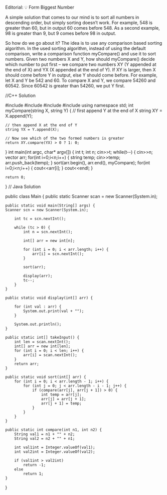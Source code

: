 Editorial: 💡 Form Biggest Number

A simple solution that comes to our mind is to sort all numbers in descending order, but simply sorting doesn’t work. For example, 548 is greater than 60, but in output 60 comes before 548. As a second example, 98 is greater than 9, but 9 comes before 98 in output.

So how do we go about it? The idea is to use any comparison based sorting algorithm. In the used sorting algorithm, instead of using the default comparison, write a comparison function myCompare() and use it to sort numbers. Given two numbers X and Y, how should myCompare() decide which number to put first – we compare two numbers XY (Y appended at the end of X) and YX (X appended at the end of Y). If XY is larger, then X should come before Y in output, else Y should come before. For example, let X and Y be 542 and 60. To compare X and Y, we compare 54260 and 60542. Since 60542 is greater than 54260, we put Y first.

//C++ Solution


#include <iostream>
#include <string>
#include <vector>
#include <algorithm>
using namespace std;
int myCompare(string X, string Y)
{
    // first append Y at the end of X
    string XY = X.append(Y);

    // then append X at the end of Y
    string YX = Y.append(X);

    // Now see which of the two formed numbers is greater
    return XY.compare(YX) > 0 ? 1: 0;
}
int main(int argc, char* argv[])
{
    int t;
    int n;
    cin>>t;
    while(t--) {
        cin>>n;
        vector<string> arr;
        for(int i=0;i<n;i++) {
            string temp;
            cin>>temp;
            arr.push_back(temp);
        }
        sort(arr.begin(), arr.end(), myCompare);
        for(int i=0;i<n;i++) {
            cout<<arr[i];
        }
        cout<<endl;
    }

    return 0;
}
// Java Solution


public class Main {
   public static Scanner scan = new Scanner(System.in);

    public static void main(String[] args) {
    Scanner scn = new Scanner(System.in);

        int tc = scn.nextInt();

        while (tc > 0) {
            int n = scn.nextInt();

            int[] arr = new int[n];

            for (int i = 0; i < arr.length; i++) {
                arr[i] = scn.nextInt();
            }

            sort(arr);

            display(arr);
            tc--;
        }
    }

    public static void display(int[] arr) {

        for (int val : arr) {
            System.out.print(val + "");
        }

        System.out.println();
    }

    public static int[] takeInput() {
        int len = scan.nextInt();
        int[] arr = new int[len];
        for (int i = 0; i < len; i++) {
            arr[i] = scan.nextInt();
        }
        return arr;
    }

    public static void sort(int[] arr) {
        for (int i = 0; i < arr.length - 1; i++) {
            for (int j = 0; j < arr.length - i - 1; j++) {
                if (compare(arr[j], arr[j + 1]) > 0) {
                    int temp = arr[j];
                    arr[j] = arr[j + 1];
                    arr[j + 1] = temp;
                }
            }
        }
    }

    public static int compare(int n1, int n2) {
        String val1 = n1 + "" + n2;
        String val2 = n2 + "" + n1;

        int val1int = Integer.valueOf(val1);
        int val2int = Integer.valueOf(val2);

        if (val1int > val2int)
            return -1;
        else
            return 1;
    }

}